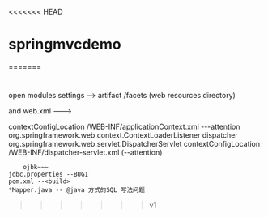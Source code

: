<<<<<<< HEAD
# springmvcdemo
=======
#
open modules settings --> artifact /facets (web resources directory)

and web.xml ---> 

<context-param>
        <param-name>contextConfigLocation</param-name>
        <param-value>/WEB-INF/applicationContext.xml</param-value> ---attention
    </context-param>
    <listener>
        <listener-class>org.springframework.web.context.ContextLoaderListener</listener-class>
    </listener>
    <servlet>
        <servlet-name>dispatcher</servlet-name>
        <servlet-class>org.springframework.web.servlet.DispatcherServlet</servlet-class>
        <init-param>
            <param-name>contextConfigLocation</param-name>
            <param-value>/WEB-INF/dispatcher-servlet.xml</param-value> (--attention)
        </init-param>
        
        ojbk~~~
    jdbc.properties --BUG1
    pom.xml --<build>
    *Mapper.java -- @java 方式的SQL 写法问题
>>>>>>> v1

